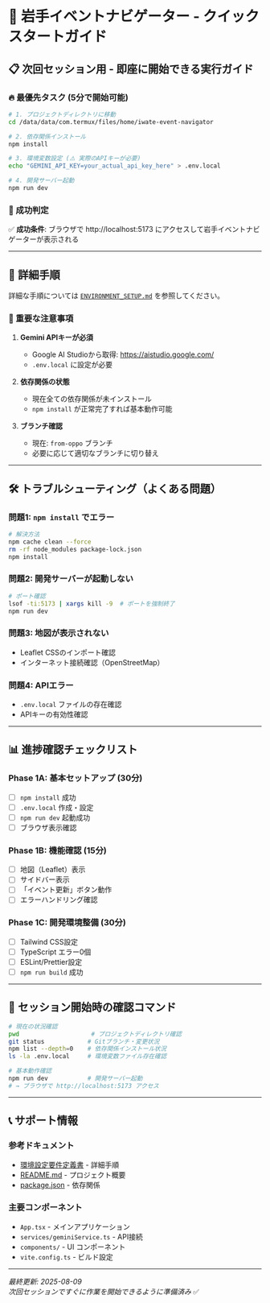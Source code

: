 # 🚀 岩手イベントナビゲーター - クイックスタートガイド

## 📋 次回セッション用 - 即座に開始できる実行ガイド

### 🔥 最優先タスク (5分で開始可能)

```bash
# 1. プロジェクトディレクトリに移動
cd /data/data/com.termux/files/home/iwate-event-navigator

# 2. 依存関係インストール
npm install

# 3. 環境変数設定 (⚠️ 実際のAPIキーが必要)
echo "GEMINI_API_KEY=your_actual_api_key_here" > .env.local

# 4. 開発サーバー起動
npm run dev
```

### 🎯 成功判定
✅ **成功条件**: ブラウザで http://localhost:5173 にアクセスして岩手イベントナビゲーターが表示される

---

## 📖 詳細手順

詳細な手順については [`ENVIRONMENT_SETUP.md`](./ENVIRONMENT_SETUP.md) を参照してください。

### 🚨 重要な注意事項

1. **Gemini APIキーが必須**
   - Google AI Studioから取得: https://aistudio.google.com/
   - `.env.local` に設定が必要

2. **依存関係の状態**
   - 現在全ての依存関係が未インストール
   - `npm install` が正常完了すれば基本動作可能

3. **ブランチ確認**
   - 現在: `from-oppo` ブランチ
   - 必要に応じて適切なブランチに切り替え

---

## 🛠️ トラブルシューティング（よくある問題）

### 問題1: `npm install` でエラー
```bash
# 解決方法
npm cache clean --force
rm -rf node_modules package-lock.json
npm install
```

### 問題2: 開発サーバーが起動しない
```bash
# ポート確認
lsof -ti:5173 | xargs kill -9  # ポートを強制終了
npm run dev
```

### 問題3: 地図が表示されない
- Leaflet CSSのインポート確認
- インターネット接続確認（OpenStreetMap）

### 問題4: APIエラー
- `.env.local` ファイルの存在確認
- APIキーの有効性確認

---

## 📊 進捗確認チェックリスト

### Phase 1A: 基本セットアップ (30分)
- [ ] `npm install` 成功
- [ ] `.env.local` 作成・設定
- [ ] `npm run dev` 起動成功
- [ ] ブラウザ表示確認

### Phase 1B: 機能確認 (15分)
- [ ] 地図（Leaflet）表示
- [ ] サイドバー表示
- [ ] 「イベント更新」ボタン動作
- [ ] エラーハンドリング確認

### Phase 1C: 開発環境整備 (30分)
- [ ] Tailwind CSS設定
- [ ] TypeScript エラー0個
- [ ] ESLint/Prettier設定
- [ ] `npm run build` 成功

---

## 🔄 セッション開始時の確認コマンド

```bash
# 現在の状況確認
pwd                    # プロジェクトディレクトリ確認
git status            # Gitブランチ・変更状況
npm list --depth=0    # 依存関係インストール状況
ls -la .env.local     # 環境変数ファイル存在確認

# 基本動作確認
npm run dev           # 開発サーバー起動
# → ブラウザで http://localhost:5173 アクセス
```

---

## 📞 サポート情報

### 参考ドキュメント
- [環境設定要件定義書](./ENVIRONMENT_SETUP.md) - 詳細手順
- [README.md](./README.md) - プロジェクト概要
- [package.json](./package.json) - 依存関係

### 主要コンポーネント
- `App.tsx` - メインアプリケーション
- `services/geminiService.ts` - API接続
- `components/` - UI コンポーネント
- `vite.config.ts` - ビルド設定

---

*最終更新: 2025-08-09*  
*次回セッションですぐに作業を開始できるように準備済み* ✅